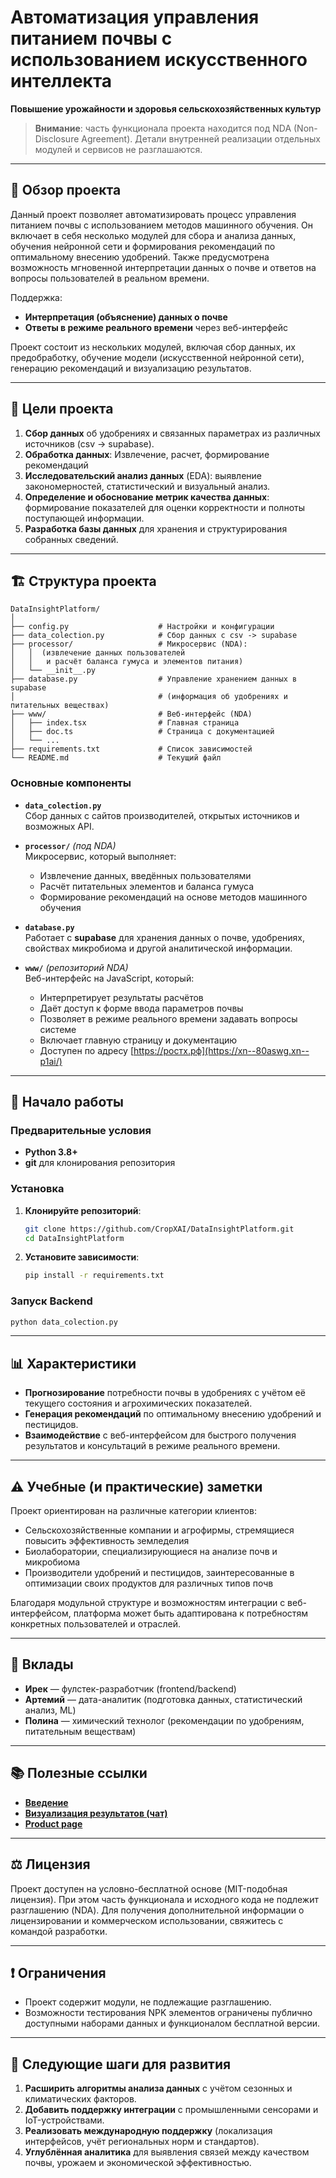 # Автоматизация управления питанием почвы с использованием искусственного интеллекта  
**Повышение урожайности и здоровья сельскохозяйственных культур**  

> **Внимание**: часть функционала проекта находится под NDA (Non-Disclosure Agreement). Детали внутренней реализации отдельных модулей и сервисов не разглашаются.

---

## 📝 Обзор проекта  
Данный проект позволяет автоматизировать процесс управления питанием почвы с использованием методов машинного обучения. Он включает в себя несколько модулей для сбора и анализа данных, обучения нейронной сети и формирования рекомендаций по оптимальному внесению удобрений. Также предусмотрена возможность мгновенной интерпретации данных о почве и ответов на вопросы пользователей в реальном времени.

Поддержка:  
- **Интерпретация (объяснение) данных о почве**  
- **Ответы в режиме реального времени** через веб-интерфейс  

Проект состоит из нескольких модулей, включая сбор данных, их предобработку, обучение модели (искусственной нейронной сети), генерацию рекомендаций и визуализацию результатов.

---

## 🎯 Цели проекта  
1. **Сбор данных** об удобрениях и связанных параметрах из различных источников (csv -> supabase).  
2. **Обработка данных**: Извлечение, расчет, формирование рекомендаций 
3. **Исследовательский анализ данных** (EDA): выявление закономерностей, статистический и визуальный анализ.  
4. **Определение и обоснование метрик качества данных**: формирование показателей для оценки корректности и полноты поступающей информации.  
5. **Разработка базы данных** для хранения и структурирования собранных сведений.

---

## 🏗️ Структура проекта  

```
DataInsightPlatform/
│
├── config.py                    # Настройки и конфигурации
├── data_colection.py            # Сбор данных с csv -> supabase
├── processor/                   # Микросервис (NDA):
│   │  (извлечение данных пользователей 
│   │   и расчёт баланса гумуса и элементов питания)
│   └── __init__.py
├── database.py                  # Управление хранением данных в supabase 
│                                # (информация об удобрениях и питательных веществах)
├── www/                         # Веб-интерфейс (NDA)
│   ├── index.tsx                # Главная страница
│   ├── doc.ts                   # Страница с документацией
│   └── ...
├── requirements.txt             # Список зависимостей
└── README.md                    # Текущий файл
```

### Основные компоненты  
- **`data_colection.py`**  
  Сбор данных с сайтов производителей, открытых источников и возможных API.  

- **`processor/`** *(под NDA)*  
  Микросервис, который выполняет:  
  - Извлечение данных, введённых пользователями  
  - Расчёт питательных элементов и баланса гумуса  
  - Формирование рекомендаций на основе методов машинного обучения  

- **`database.py`**  
  Работает с **supabase** для хранения данных о почве, удобрениях, свойствах микробиома и другой аналитической информации.  

- **`www/`** *(репозиторий NDA)*  
  Веб-интерфейс на JavaScript, который:  
  - Интерпретирует результаты расчётов  
  - Даёт доступ к форме ввода параметров почвы  
  - Позволяет в режиме реального времени задавать вопросы системе  
  - Включает главную страницу и документацию  
  - Доступен по адресу [https://ростх.рф](https://xn--80aswg.xn--p1ai/)

---

## 🚀 Начало работы  

### Предварительные условия  
- **Python 3.8+**  
- **git** для клонирования репозитория

### Установка  
1. **Клонируйте репозиторий**:
   ```bash
   git clone https://github.com/CropXAI/DataInsightPlatform.git
   cd DataInsightPlatform
   ```
2. **Установите зависимости**:
   ```bash
   pip install -r requirements.txt
   ```

### Запуск Backend  
```bash
python data_colection.py
```

---

## 📊 Характеристики  
- **Прогнозирование** потребности почвы в удобрениях с учётом её текущего состояния и агрохимических показателей.  
- **Генерация рекомендаций** по оптимальному внесению удобрений и пестицидов.  
- **Взаимодействие** с веб-интерфейсом для быстрого получения результатов и консультаций в режиме реального времени.  

---

## ⚠️ Учебные (и практические) заметки  
Проект ориентирован на различные категории клиентов:  
- Сельскохозяйственные компании и агрофирмы, стремящиеся повысить эффективность земледелия  
- Биолаборатории, специализирующиеся на анализе почв и микробиома  
- Производители удобрений и пестицидов, заинтересованные в оптимизации своих продуктов для различных типов почв  

Благодаря модульной структуре и возможностям интеграции с веб-интерфейсом, платформа может быть адаптирована к потребностям конкретных пользователей и отраслей.

---

## 🤝 Вклады  
- **Ирек** — фулстек-разработчик (frontend/backend)  
- **Артемий** — дата-аналитик (подготовка данных, статистический анализ, ML)  
- **Полина** — химический технолог (рекомендации по удобрениям, питательным веществам)

---

## 📚 Полезные ссылки  
- [**Введение**](https://cropxai.com/docs/introduction)  
- [**Визуализация результатов (чат)**](https://chat.cropx.ai)  
- [**Product page**](https://cropxai.com)

---

## ⚖️ Лицензия  
Проект доступен на условно-бесплатной основе (MIT-подобная лицензия). При этом часть функционала и исходного кода не подлежит разглашению (NDA). Для получения дополнительной информации о лицензировании и коммерческом использовании, свяжитесь с командой разработки.

---

## ❗ Ограничения  
- Проект содержит модули, не подлежащие разглашению.   
- Возможности тестирования NPK элементов ограничены публично доступными наборами данных и функционалом бесплатной версии.

---

## 🤔 Следующие шаги для развития  
1. **Расширить алгоритмы анализа данных** с учётом сезонных и климатических факторов.  
2. **Добавить поддержку интеграции** с промышленными сенсорами и IoT-устройствами.  
3. **Реализовать международную поддержку** (локализация интерфейсов, учёт региональных норм и стандартов).  
4. **Углублённая аналитика** для выявления связей между качеством почвы, урожаем и экономической эффективностью.  
